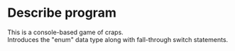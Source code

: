 # Describe program
This is a console-based game of craps.\
Introduces the "enum" data type along with fall-through switch statements.
